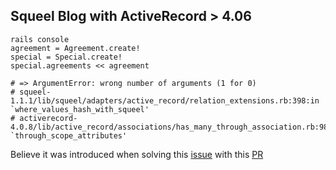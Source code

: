 ## Squeel Blog with ActiveRecord > 4.06

````
rails console
agreement = Agreement.create!
special = Special.create!
special.agreements << agreement

# => ArgumentError: wrong number of arguments (1 for 0)
# squeel-1.1.1/lib/squeel/adapters/active_record/relation_extensions.rb:398:in `where_values_hash_with_squeel'
# activerecord-4.0.8/lib/active_record/associations/has_many_through_association.rb:98:in `through_scope_attributes'
````

Believe it was introduced when solving this [issue](https://github.com/rails/rails/issues/3548) with this [PR](https://github.com/rails/rails/pull/12829)